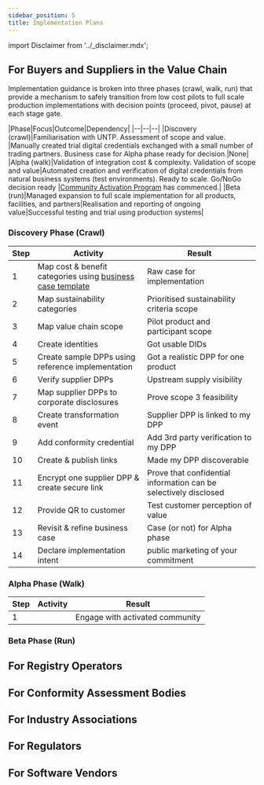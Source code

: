 ```yaml
---
sidebar_position: 5
title: Implementation Plans
---
```


import Disclaimer from '../\_disclaimer.mdx';

<Disclaimer />


## For Buyers and Suppliers in the Value Chain

Implementation guidance is broken into three phases (crawl, walk, run) that provide a mechanism to safely transition from low cost pilots to full scale production implementations with decision points (proceed, pivot, pause) at each stage gate.  

|Phase|Focus|Outcome|Dependency|
|--|--|--|
|Discovery (crawl)|Familiarisation with UNTP. Assessment of scope and value. |Manually created trial digital credentials exchanged with a small number of trading partners. Business case for Alpha phase ready for decision.|None|
|Alpha (walk)|Validation of integration cost & complexity. Validation of scope and value|Automated creation and verification of digital credentials from natural business systems (test environments). Ready to scale. Go/NoGo decision ready |[Community Activation Program](../business-case/CommunityActivationProgram.mg) has commenced.|
|Beta (run)|Managed expansion to full scale implementation for all products, facilities, and partners|Realisation and reporting of ongoing value|Successful testing and trial using production systems|

### Discovery Phase (Crawl)


|Step|Activity|Result| 
|--|--|--|
|1|Map cost & benefit categories using [business case template](../business-case/index.md) |Raw case for implementation|
|2|Map sustainability categories|Prioritised sustainability criteria scope|
|3|Map value chain scope|Pilot product and participant scope|
|4|Create identities|Got usable DIDs|
|5|Create sample DPPs using reference implementation|Got a realistic DPP for one product|
|6|Verify supplier DPPs|Upstream supply visibility|
|7|Map supplier DPPs to corporate disclosures|Prove scope 3 feasibility|
|8|Create transformation event|Supplier DPP is linked to my DPP|
|9|Add conformity credential|Add 3rd party verification to my DPP|
|10|Create & publish links|Made my DPP discoverable|
|11|Encrypt one supplier DPP & create secure link|Prove that confidential information can be selectively disclosed|
|12|Provide QR to customer|Test customer perception of value|
|13|Revisit & refine business case|Case (or not) for Alpha phase|
|14|Declare implementation intent|public marketing of your commitment|


### Alpha Phase (Walk)


|Step|Activity|Result| 
|--|--|--|
|1||Engage with activated community|Achieve consistency in implementation across a commodity and/or geographic sector|


### Beta Phase (Run)


## For Registry Operators

## For Conformity Assessment Bodies

## For Industry Associations

## For Regulators

## For Software Vendors

